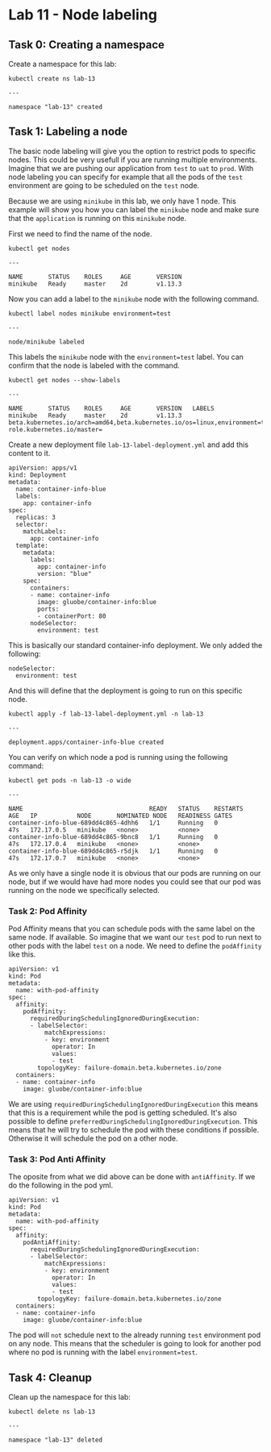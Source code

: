 # Lab 11 - Node labeling

## Task 0: Creating a namespace

Create a namespace for this lab:

```
kubectl create ns lab-13

---

namespace "lab-13" created
```

## Task 1: Labeling a node

The basic node labeling will give you the option to restrict pods to specific 
nodes. This could be very usefull if you are running multiple environments. 
Imagine that we are pushing our application from `test` to `uat` to `prod`. With 
node labeling you can specify for example that all the pods of the `test` 
environment are going to be scheduled on the `test` node.

Because we are using `minikube` in this lab, we only have 1 node. This example 
will show you how you can label the `minikube` node and make sure that the 
`application` is running on this `minikube` node.

First we need to find the name of the node.

```
kubectl get nodes

---

NAME       STATUS    ROLES     AGE       VERSION
minikube   Ready     master    2d        v1.13.3
```

Now you can add a label to the `minikube` node with the following command.

```
kubectl label nodes minikube environment=test

---

node/minikube labeled
```

This labels the `minikube` node with the `environment=test` label. You can 
confirm that the node is labeled with the command.

```
kubectl get nodes --show-labels

---

NAME       STATUS    ROLES     AGE       VERSION   LABELS
minikube   Ready     master    2d        v1.13.3   beta.kubernetes.io/arch=amd64,beta.kubernetes.io/os=linux,environment=test,kubernetes.io/hostname=minikube,node-role.kubernetes.io/master=
```

Create a new deployment file `lab-13-label-deployment.yml` and add this content 
to it.

```
apiVersion: apps/v1
kind: Deployment
metadata:
  name: container-info-blue
  labels:
    app: container-info
spec:
  replicas: 3
  selector:
    matchLabels:
      app: container-info
  template:
    metadata:
      labels:
        app: container-info
        version: "blue"
    spec:
      containers:
      - name: container-info
        image: gluobe/container-info:blue
        ports:
        - containerPort: 80
      nodeSelector:
        environment: test
```

This is basically our standard container-info deployment. We only added the 
following:

```
nodeSelector:
  environment: test
```

And this will define that the deployment is going to run on this specific node.

```
kubectl apply -f lab-13-label-deployment.yml -n lab-13

---

deployment.apps/container-info-blue created
```

You can verify on which node a pod is running using the following command:

```
kubectl get pods -n lab-13 -o wide

---

NAME                                   READY   STATUS    RESTARTS   AGE   IP           NODE       NOMINATED NODE   READINESS GATES
container-info-blue-689dd4c865-4dhh6   1/1     Running   0          47s   172.17.0.5   minikube   <none>           <none>
container-info-blue-689dd4c865-9bnc8   1/1     Running   0          47s   172.17.0.4   minikube   <none>           <none>
container-info-blue-689dd4c865-r5djk   1/1     Running   0          47s   172.17.0.7   minikube   <none>           <none>
```

As we only have a single node it is obvious that our pods are running on our 
node, but if we would have had more nodes you could see that our pod was running 
on the node we specifically selected.

### Task 2: Pod Affinity

Pod Affinity means that you can schedule pods with the same label on the same
node. If available. So imagine that we want our `test` pod to run next to other
pods with the label `test` on a node. We need to define the `podAffinity` like
this.

```
apiVersion: v1
kind: Pod
metadata:
  name: with-pod-affinity
spec:
  affinity:
    podAffinity:
      requiredDuringSchedulingIgnoredDuringExecution:
      - labelSelector:
          matchExpressions:
          - key: environment
            operator: In
            values:
            - test
        topologyKey: failure-domain.beta.kubernetes.io/zone
  containers:
  - name: container-info
    image: gluobe/container-info:blue
```

We are using `requiredDuringSchedulingIgnoredDuringExecution` this means that
this is a requirement while the pod is getting scheduled. It's also possible to
define `preferredDuringSchedulingIgnoredDuringExecution`. This means that he
will try to schedule the pod with these conditions if possible. Otherwise it
will schedule the pod on a other node.

### Task 3: Pod Anti Affinity

The oposite from what we did above can be done with `antiAffinity`. If we do the
following in the pod yml.

```
apiVersion: v1
kind: Pod
metadata:
  name: with-pod-affinity
spec:
  affinity:
    podAntiAffinity:
      requiredDuringSchedulingIgnoredDuringExecution:
      - labelSelector:
          matchExpressions:
          - key: environment
            operator: In
            values:
            - test
        topologyKey: failure-domain.beta.kubernetes.io/zone
  containers:
  - name: container-info
    image: gluobe/container-info:blue
```

The pod will `not` schedule next to the already running `test` environment pod
on any node. This means that the scheduler is going to look for another pod
where no pod is running with the label `environment=test`.

## Task 4: Cleanup

Clean up the namespace for this lab:

```
kubectl delete ns lab-13

---

namespace "lab-13" deleted
```